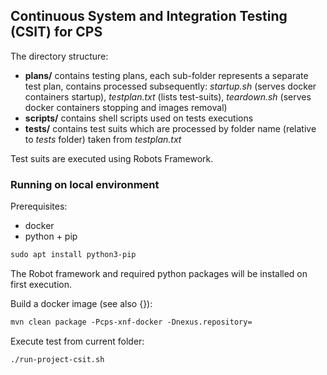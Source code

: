 ## Continuous System and Integration Testing (CSIT) for CPS



The directory structure:

- **plans/** contains testing plans, each sub-folder represents a separate test plan, contains processed subsequently:
    _startup.sh_ (serves docker containers startup), _testplan.txt_ (lists test-suits), _teardown.sh_ (serves docker containers stopping and images removal)
- **scripts/** contains shell scripts used on tests executions
- **tests/** contains test suits which are processed by folder name (relative to _tests_ folder) taken from _testplan.txt_

Test suits are executed using Robots Framework.

### Running on local environment

Prerequisites: 
- docker
- python + pip

```dtd
sudo apt install python3-pip 
```

The Robot framework and required python packages will be installed on first execution.

Build a docker image (see also {}):

```dtd
mvn clean package -Pcps-xnf-docker -Dnexus.repository=
```

Execute test from current folder:
```dtd
./run-project-csit.sh
```
 